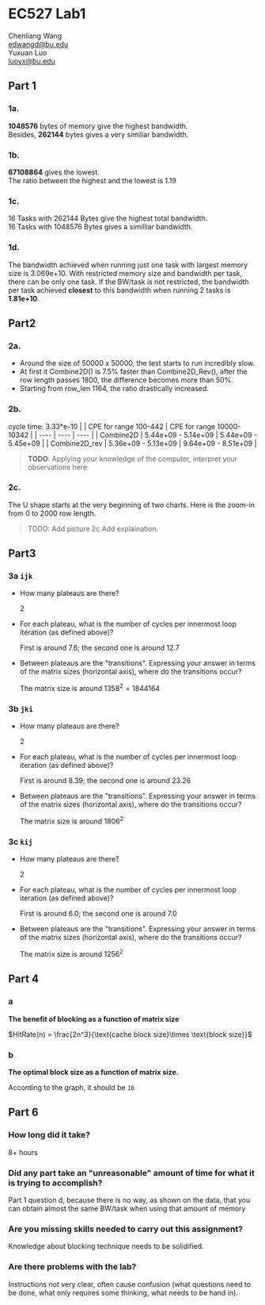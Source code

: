 # EC527 Lab1
Chenliang Wang\
edwangd@bu.edu\
Yuxuan Luo\
luoyx@bu.edu

## Part 1

### 1a.

**1048576** bytes of memory give the highest bandwidth. \
Besides, **262144** bytes gives a very similiar bandwidth.

### 1b.

**67108864** gives the lowest.  \
The ratio between the highest and the lowest is 1.19 

### 1c.

16 Tasks with 262144 Bytes give the highest total bandwidth. \
16 Tasks with 1048576 Bytes gives a similliar bandwidth.

### 1d.

The bandwidth achieved when running just one task with largest memory size is 3.069e+10. With restricted memory size and bandwidth per task, there can be only one task.
If the BW/task is not restricted, the bandwidth per task achieved **closest** to this bandwidth when running 2 tasks is **1.81e+10**.

## Part2
### 2a.
- Around the size of 50000 x 50000, the test starts to run incredibly slow. 
- At first it Combine2D() is 7.5% faster than Combine2D_Rev(), after the row length passes 1800, the difference becomes more than 50%.
- Starting from row_len 1164, the ratio drastically increased.

### 2b.
cycle time: 3.33*e-10
|   | CPE for range 100-442 | CPE for range 10000-10342 |
|  ----  | ----  | ----  |
| Combine2D | 5.44e+09 - 5.14e+09 | 5.44e+09 - 5.45e+09  |
| Combine2D_rev  | 5.36e+09 - 5.13e+09 | 9.64e+09 - 8.51e+09  |
> **TODO**: Applying your knowledge of the computer, interpret your observations here.
### 2c.
The U shape starts at the very beginning of two charts. 
Here is the zoom-in from 0 to 2000 row length.
>TODO: Add picture 2c
> Add explaination.
## Part3

### **3a** `ijk`

  - How many plateaus are there?

    2

  - For each plateau, what is the number of cycles per innermost loop iteration (as defined above)?

    First is around $7.6$; the second one is around $12.7$ 

  - Between plateaus are the "transitions". Expressing your answer in terms of the matrix sizes (horizontal axis), where do the transitions occur?

    The matrix size is around $1358^2 = 1844164$ 
    
### **3b** `jki`

  - How many plateaus are there?

    2

  - For each plateau, what is the number of cycles per innermost loop iteration (as defined above)?

    First is around $8.39$; the second one is around $23.26$ 

  - Between plateaus are the "transitions". Expressing your answer in terms of the matrix sizes (horizontal axis), where do the transitions occur?

    The matrix size is around $1806^2$ 
### **3c** `kij`

  - How many plateaus are there?

    2

  - For each plateau, what is the number of cycles per innermost loop iteration (as defined above)?

    First is around $6.0$; the second one is around $7.0$ 

  - Between plateaus are the "transitions". Expressing your answer in terms of the matrix sizes (horizontal axis), where do the transitions occur?

    The matrix size is around $1256^2$ 

## Part 4

### a

**The benefit of blocking as a function of matrix size**

$HitRate(n) = \frac{2n^3}{\text{cache block size}\times \text{block size}}$

### b

**The optimal block size as a function of matrix size.**

According to the graph, it should be `16`

## Part 6

### How long did it take?

8+ hours

### Did any part take an "unreasonable" amount of time for what it is trying to accomplish?

Part 1 question d, because there is no way, as shown on the data, that you can obtain almost the same BW/task when using that amount of memory

### Are you missing skills needed to carry out this assignment?

Knowledge about blocking technique needs to be solidified.

### Are there problems with the lab?

Instructions not very clear, often cause confusion (what questions need to be done, what only requires some thinking, what needs to be hand in).

